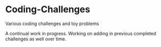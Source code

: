 # Coding-Challenges
Various coding challenges and toy problems

A continual work in progress. 
Working on adding in previous completed challenges as well over time. 
